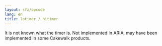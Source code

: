 ```yaml
---
layout: sfz/opcode
lang: en
title: lotimer / hitimer
---
```

It is not known what the timer is. Not implemented in ARIA, may have been
implemented in some Cakewalk products.
